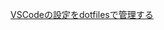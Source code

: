 [VSCodeの設定をdotfilesで管理する](https://scrapbox.io/mrsekut-p/VSCode%E3%81%AE%E8%A8%AD%E5%AE%9A%E3%82%92dotfiles%E3%81%A7%E7%AE%A1%E7%90%86%E3%81%99%E3%82%8B)